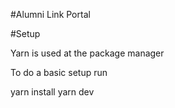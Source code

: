 #Alumni Link Portal

#Setup

Yarn is used at the package manager

To do a basic setup run

yarn install
yarn dev
